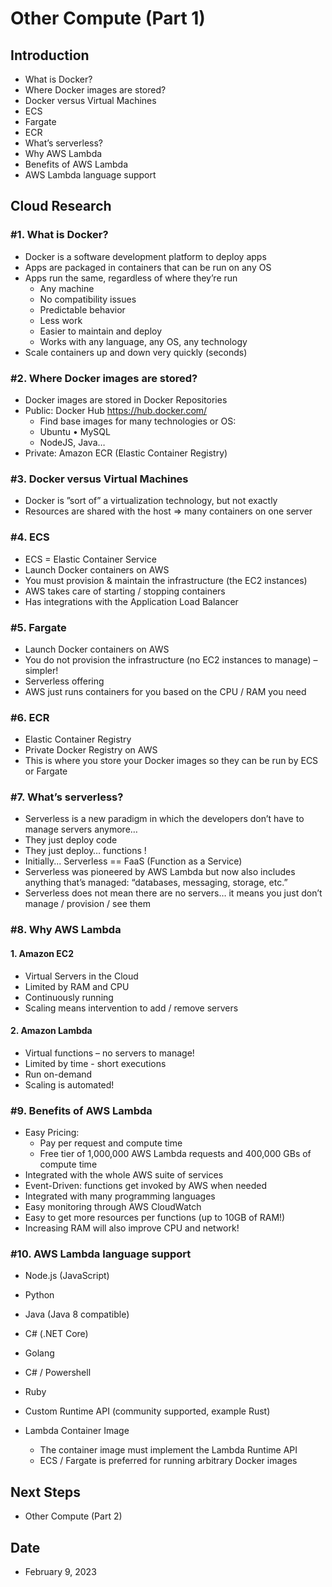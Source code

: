 # Other Compute (Part 1)


## Introduction


- What is Docker?
- Where Docker images are stored?
- Docker versus Virtual Machines
- ECS
- Fargate
- ECR
- What’s serverless?
- Why AWS Lambda
- Benefits of AWS Lambda
- AWS Lambda language support


## Cloud Research


### #1. What is Docker?


- Docker is a software development platform to deploy apps
- Apps are packaged in containers that can be run on any OS
- Apps run the same, regardless of where they’re run
    - Any machine
    - No compatibility issues
    - Predictable behavior
    - Less work
    - Easier to maintain and deploy
    - Works with any language, any OS, any technology
- Scale containers up and down very quickly (seconds)


### #2. Where Docker images are stored?


- Docker images are stored in Docker Repositories
- Public: Docker Hub https://hub.docker.com/
    - Find base images for many technologies or OS:
    - Ubuntu • MySQL
    - NodeJS, Java…
- Private: Amazon ECR (Elastic Container Registry)


### #3. Docker versus Virtual Machines


- Docker is ”sort of” a virtualization technology, but not exactly
- Resources are shared with the host => many containers on one server


### #4. ECS


- ECS = Elastic Container Service
- Launch Docker containers on AWS
- You must provision & maintain the infrastructure (the EC2 instances)
- AWS takes care of starting / stopping containers
- Has integrations with the Application Load Balancer


### #5. Fargate


- Launch Docker containers on AWS
- You do not provision the infrastructure (no EC2 instances to manage)
– simpler!
- Serverless offering
- AWS just runs containers for you based on the CPU / RAM you need


### #6. ECR


- Elastic Container Registry
- Private Docker Registry on AWS
- This is where you store your Docker images so they can be run by ECS or Fargate


### #7. What’s serverless?


- Serverless is a new paradigm in which the developers don’t have to manage servers anymore…
- They just deploy code
- They just deploy… functions !
- Initially... Serverless == FaaS (Function as a Service)
- Serverless was pioneered by AWS Lambda but now also includes anything that’s managed: “databases, messaging, storage, etc.”
- Serverless does not mean there are no servers… 
it means you just don’t manage / provision / see them


### #8. Why AWS Lambda

#### 1. Amazon EC2

- Virtual Servers in the Cloud
- Limited by RAM and CPU
- Continuously running
- Scaling means intervention to add / remove servers


#### 2. Amazon Lambda

- Virtual functions – no servers to manage!
- Limited by time - short executions
- Run on-demand
- Scaling is automated! 


### #9. Benefits of AWS Lambda


- Easy Pricing:
    - Pay per request and compute time
    - Free tier of 1,000,000 AWS Lambda requests and 400,000 GBs of compute time
- Integrated with the whole AWS suite of services
- Event-Driven: functions get invoked by AWS when needed
- Integrated with many programming languages
- Easy monitoring through AWS CloudWatch
- Easy to get more resources per functions (up to 10GB of RAM!)
- Increasing RAM will also improve CPU and network!


### #10. AWS Lambda language support


- Node.js (JavaScript)
- Python
- Java (Java 8 compatible)
- C# (.NET Core)
- Golang
- C# / Powershell
- Ruby 
- Custom Runtime API (community supported, example Rust)

- Lambda Container Image
    - The container image must implement the Lambda Runtime API
    - ECS / Fargate is preferred for running arbitrary Docker images


## Next Steps

- Other Compute (Part 2)

## Date

- February 9, 2023

